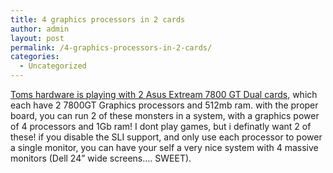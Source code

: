 ```yaml
---
title: 4 graphics processors in 2 cards
author: admin
layout: post
permalink: /4-graphics-processors-in-2-cards/
categories:
  - Uncategorized
---
```

[Toms hardware is playing with 2 Asus Extream 7800 GT Dual cards][1], which each have 2 7800GT Graphics processors and 512mb ram. with the proper board, you can run 2 of these monsters in a system, with a graphics power of 4 processors and 1Gb ram! I dont play games, but&nbsp;i definatly want&nbsp;2 of these! if you disable the SLI support, and only use each processor to power a single monitor, you can have your self a very nice system with 4 massive monitors (Dell 24&rdquo; wide screens&hellip;. SWEET).

 [1]: http://www.tomshardware.com/2005/12/14/sneak_preview_of_the_nvidia_quad_gpu_setup